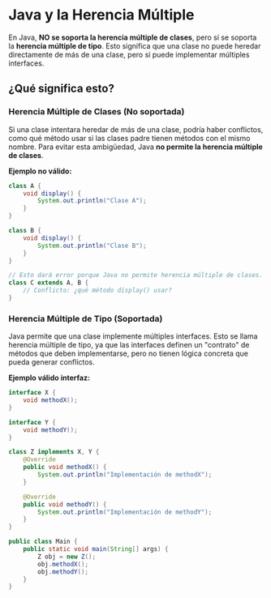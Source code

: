 # Java y la Herencia Múltiple

En Java, **NO se soporta la herencia múltiple de clases**, pero sí se soporta la **herencia múltiple de tipo**. Esto significa que una clase no puede heredar directamente de más de una clase, pero sí puede implementar múltiples interfaces. 

## ¿Qué significa esto?

### Herencia Múltiple de Clases (No soportada)
Si una clase intentara heredar de más de una clase, podría haber conflictos, como qué método usar si las clases padre tienen métodos con el mismo nombre. Para evitar esta ambigüedad, Java **no permite la herencia múltiple de clases**.

**Ejemplo no válido:**
```java
class A {
    void display() {
        System.out.println("Clase A");
    }
}

class B {
    void display() {
        System.out.println("Clase B");
    }
}

// Esto dará error porque Java no permite herencia múltiple de clases.
class C extends A, B {
    // Conflicto: ¿qué método display() usar?
}

```

### Herencia Múltiple de Tipo (Soportada)

Java permite que una clase implemente múltiples interfaces. Esto se llama herencia múltiple de tipo, ya que las interfaces definen un "contrato" de métodos que deben implementarse, pero no tienen lógica concreta que pueda generar conflictos.

**Ejemplo válido interfaz:**
```java
interface X {
    void methodX();
}

interface Y {
    void methodY();
}

class Z implements X, Y {
    @Override
    public void methodX() {
        System.out.println("Implementación de methodX");
    }

    @Override
    public void methodY() {
        System.out.println("Implementación de methodY");
    }
}

public class Main {
    public static void main(String[] args) {
        Z obj = new Z();
        obj.methodX();
        obj.methodY();
    }
}
